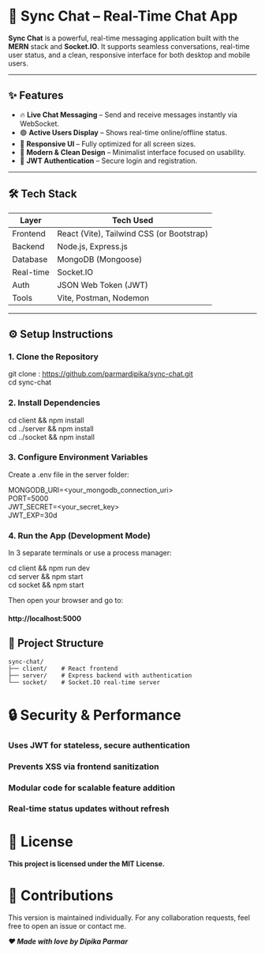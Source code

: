 # 🔄 Sync Chat – Real-Time Chat App

**Sync Chat** is a powerful, real-time messaging application built with the **MERN** stack and **Socket.IO**. It supports seamless conversations, real-time user status, and a clean, responsive interface for both desktop and mobile users.

---

## ✨ Features

- 🔥 **Live Chat Messaging** – Send and receive messages instantly via WebSocket.
- 🟢 **Active Users Display** – Shows real-time online/offline status.
- 📱 **Responsive UI** – Fully optimized for all screen sizes.
- 🎨 **Modern & Clean Design** – Minimalist interface focused on usability.
- 🔐 **JWT Authentication** – Secure login and registration.

---

## 🛠 Tech Stack

| Layer       | Tech Used                           |
|-------------|--------------------------------------|
| Frontend    | React (Vite), Tailwind CSS (or Bootstrap) |
| Backend     | Node.js, Express.js                  |
| Database    | MongoDB (Mongoose)                   |
| Real-time   | Socket.IO                            |
| Auth        | JSON Web Token (JWT)                 |
| Tools       | Vite, Postman, Nodemon               |

---

## ⚙️ Setup Instructions

### 1. Clone the Repository

git clone :  https://github.com/parmardipika/sync-chat.git <br>
cd sync-chat <br>

### 2. Install Dependencies

cd client && npm install <br>
cd ../server && npm install <br>
cd ../socket && npm install <br>

### 3. Configure Environment Variables
Create a .env file in the server folder: <br>

MONGODB_URI=<your_mongodb_connection_uri> <br>
PORT=5000 <br> 
JWT_SECRET=<your_secret_key> <br>
JWT_EXP=30d <br>

### 4. Run the App (Development Mode)
In 3 separate terminals or use a process manager: <br>

cd client && npm run dev <br>
cd server && npm start <br>
cd socket && npm start <br>

Then open your browser and go to:
#### http://localhost:5000



## 📁 Project Structure

```
sync-chat/
├── client/    # React frontend
├── server/    # Express backend with authentication
└── socket/    # Socket.IO real-time server
```

# 🔒 Security & Performance

### Uses JWT for stateless, secure authentication
### Prevents XSS via frontend sanitization
### Modular code for scalable feature addition
### Real-time status updates without refresh


# 📘 License
#### This project is licensed under the MIT License.

# 🤝 Contributions
This version is maintained individually. For any collaboration requests, feel free to open an issue or contact me.

***❤️ Made with love by Dipika Parmar***

